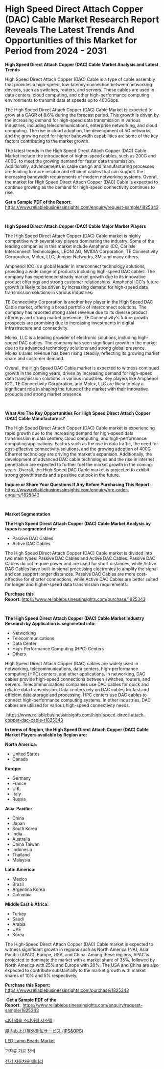 <p><h1>High Speed Direct Attach Copper (DAC) Cable Market Research Report Reveals The Latest Trends And Opportunities of this Market for Period from 2024 - 2031</h1></p><p><strong>High Speed Direct Attach Copper (DAC) Cable Market Analysis and Latest Trends</strong></p>
<p><p>High Speed Direct Attach Copper (DAC) Cable is a type of cable assembly that provides a high-speed, low-latency connection between networking devices, such as switches, routers, and servers. These cables are used in data centers, cloud computing, and other high-performance computing environments to transmit data at speeds up to 400Gbps.</p><p>The High Speed Direct Attach Copper (DAC) Cable Market is expected to grow at a CAGR of 8.6% during the forecast period. This growth is driven by the increasing demand for high-speed data transmission in various industries, including telecommunications, enterprise networking, and cloud computing. The rise in cloud adoption, the development of 5G networks, and the growing need for higher bandwidth capabilities are some of the key factors contributing to the market growth.</p><p>The latest trends in the High Speed Direct Attach Copper (DAC) Cable Market include the introduction of higher-speed cables, such as 200G and 400G, to meet the growing demand for faster data transmission. Additionally, advancements in cable design and manufacturing processes are leading to more reliable and efficient cables that can support the increasing bandwidth requirements of modern networking systems. Overall, the market for High Speed Direct Attach Copper (DAC) Cable is expected to continue growing as the demand for high-speed connectivity continues to rise.</p></p>
<p><strong>Get a Sample PDF of the Report:&nbsp;</strong> <a href="https://www.reliablebusinessinsights.com/enquiry/request-sample/1825343">https://www.reliablebusinessinsights.com/enquiry/request-sample/1825343</a></p>
<p>&nbsp;</p>
<p><strong>High Speed Direct Attach Copper (DAC) Cable Major Market Players</strong></p>
<p><p>The High Speed Direct Attach Copper (DAC) Cable market is highly competitive with several key players dominating the industry. Some of the leading companies in this market include Amphenol ICC, Carlisle Interconnect Technologies, LEONI AG, NVIDIA Corporation, TE Connectivity Corporation, Molex, LLC, Juniper Networks, 3M, and many others.</p><p>Amphenol ICC is a global leader in interconnect technology solutions, providing a wide range of products including high-speed DAC cables. The company has experienced steady market growth due to its innovative product offerings and strong customer relationships. Amphenol ICC's future growth is likely to be driven by increasing demand for high-speed data transmission solutions in various industries.</p><p>TE Connectivity Corporation is another key player in the High Speed DAC Cable market, offering a broad portfolio of interconnect solutions. The company has reported strong sales revenue due to its diverse product offerings and strong market presence. TE Connectivity's future growth prospects are promising due to increasing investments in digital infrastructure and connectivity.</p><p>Molex, LLC is a leading provider of electronic solutions, including high-speed DAC cables. The company has seen significant growth in the market due to its advanced technology solutions and strong global presence. Molex's sales revenue has been rising steadily, reflecting its growing market share and customer demand.</p><p>Overall, the High Speed DAC Cable market is expected to witness continued growth in the coming years, driven by increasing demand for high-speed data transmission solutions in various industries. Key players like Amphenol ICC, TE Connectivity Corporation, and Molex, LLC are likely to play a significant role in shaping the future of the market with their innovative products and strong market presence.</p></p>
<p>&nbsp;</p>
<p><strong>What Are The Key Opportunities For High Speed Direct Attach Copper (DAC) Cable Manufacturers?</strong></p>
<p><p>The High Speed Direct Attach Copper (DAC) Cable market is experiencing rapid growth due to the increasing demand for high-speed data transmission in data centers, cloud computing, and high-performance computing applications. Factors such as the rise in data traffic, the need for cost-effective connectivity solutions, and the growing adoption of 400G Ethernet technology are driving the market's expansion. Additionally, the development of advanced DAC cable technologies and the rise in internet penetration are expected to further fuel the market growth in the coming years. Overall, the High Speed DAC Cable market is projected to exhibit strong growth trends and a positive outlook in the future.</p></p>
<p><strong>Inquire or Share Your Questions If Any Before Purchasing This Report:</strong> <a href="https://www.reliablebusinessinsights.com/enquiry/pre-order-enquiry/1825343">https://www.reliablebusinessinsights.com/enquiry/pre-order-enquiry/1825343</a></p>
<p>&nbsp;</p>
<p><strong>Market Segmentation</strong></p>
<p><strong>The High Speed Direct Attach Copper (DAC) Cable Market Analysis by types is segmented into:</strong></p>
<p><ul><li>Passive DAC Cables</li><li>Active DAC Cables</li></ul></p>
<p><p>The High Speed Direct Attach Copper (DAC) Cable market is divided into two main types: Passive DAC Cables and Active DAC Cables. Passive DAC Cables do not require power and are used for short distances, while Active DAC Cables have built-in signal processing electronics to amplify the signal and can support longer distances. Passive DAC Cables are more cost-effective for shorter connections, while Active DAC Cables are better suited for longer and higher-speed data transmission requirements.</p></p>
<p><strong>Purchase this Report:&nbsp;</strong><a href="https://www.reliablebusinessinsights.com/purchase/1825343">https://www.reliablebusinessinsights.com/purchase/1825343</a></p>
<p>&nbsp;</p>
<p><strong>The High Speed Direct Attach Copper (DAC) Cable Market Industry Research by Application is segmented into:</strong></p>
<p><ul><li>Networking</li><li>Telecommunications</li><li>Data Center</li><li>High-Performance Computing (HPC) Centers</li><li>Others</li></ul></p>
<p><p>High Speed Direct Attach Copper (DAC) cables are widely used in networking, telecommunications, data centers, high-performance computing (HPC) centers, and other applications. In networking, DAC cables provide high-speed connections between switches, routers, and servers. Telecommunications companies use DAC cables for quick and reliable data transmission. Data centers rely on DAC cables for fast and efficient data storage and processing. HPC centers use DAC cables to connect high-performance computing systems. In other industries, DAC cables are utilized for various high-speed connectivity needs.</p></p>
<p><a href="https://www.reliablebusinessinsights.com/high-speed-direct-attach-copper-dac-cable-r1825343">&nbsp;https://www.reliablebusinessinsights.com/high-speed-direct-attach-copper-dac-cable-r1825343</a></p>
<p><strong>In terms of Region, the High Speed Direct Attach Copper (DAC) Cable Market Players available by Region are:</strong></p>
<p>
    <p> <strong> North America: </strong>
        <ul>
            <li>United States</li>
            <li>Canada</li>
        </ul>
        </p> 
    <p> <strong> Europe: </strong>
        <ul>
            <li>Germany</li>
            <li>France</li>
            <li>U.K.</li>
            <li>Italy</li>
            <li>Russia</li>
        </ul>
        </p> 
    <p> <strong> Asia-Pacific: </strong>
        <ul>
            <li>China</li>
            <li>Japan</li>
            <li>South Korea</li>
            <li>India</li>
            <li>Australia</li>
            <li>China Taiwan</li>
            <li>Indonesia</li>
            <li>Thailand</li>
            <li>Malaysia</li>
        </ul>
        </p> 
    <p> <strong> Latin America: </strong>
        <ul>
            <li>Mexico</li>
            <li>Brazil</li>
            <li>Argentina Korea</li>
            <li>Colombia</li>
        </ul>
        </p> 
    <p> <strong> Middle East & Africa: </strong>
        <ul>
            <li>Turkey</li>
            <li>Saudi</li>
            <li>Arabia</li>
            <li>UAE</li>
            <li>Korea</li>
        </ul>
    </p>
    </p>
<p><p>The High-Speed Direct Attach Copper (DAC) Cable market is expected to witness significant growth in regions such as North America (NA), Asia Pacific (APAC), Europe, USA, and China. Among these regions, APAC is projected to dominate the market with a market share of 35%, followed by North America with 25% and Europe with 20%. The USA and China are also expected to contribute substantially to the market growth with market shares of 10% and 5% respectively.</p></p>
<p><strong>Purchase this Report: </strong><a href="https://www.reliablebusinessinsights.com/purchase/1825343">https://www.reliablebusinessinsights.com/purchase/1825343</a></p>
<p>&nbsp;<strong>Get a Sample PDF of the Report:&nbsp;&nbsp;</strong><a href="https://www.reliablebusinessinsights.com/enquiry/request-sample/1825343">https://www.reliablebusinessinsights.com/enquiry/request-sample/1825343</a></p>
<p><strong></strong></p>
<p><p><a href="https://medium.com/@mogontaenal_1539/%EC%8B%A4%EC%A0%9C%EB%A1%9C-%EB%B0%9C%EC%83%9D%ED%95%98%EC%A7%80-%EC%95%8A%EC%9D%80-%EB%AC%B8%EC%9E%A5%EC%9E%85%EB%8B%88%EB%8B%A4-%EB%B6%80%ED%83%81%EB%93%9C%EB%A6%BD%EB%8B%88%EB%8B%A4-95ee6a62fac0">리어 액슬 스티어링 시스템</a></p><p><a href="https://github.com/decker5351/Market-Research-Report-List-1/blob/main/1663558151774.md">屋内および屋外測位サービス (IPS&OPS)</a></p><p><a href="https://github.com/marthawweekle/Market-Research-Report-List-1/blob/main/led-lamp-beads-market.md">LED Lamp Beads Market</a></p><p><a href="https://medium.com/@angelardelean202220221/%EC%A0%9C%EA%B3%BC%EC%A0%9C%EC%A1%B0%EC%9E%A5%EB%B9%84-%EC%8B%9C%EC%9E%A5-%EA%B8%80%EB%A1%9C%EB%B2%8C-%EC%8B%9C%EC%9E%A5-%EB%8F%99%ED%96%A5-%EB%B0%8F-%ED%8C%90%EB%A7%A4%EB%8F%99%ED%96%A5-2024%EB%85%84%EB%B6%80%ED%84%B0-2031%EB%85%84%EA%B9%8C%EC%A7%80-24d3af4d0756">과자류 가공 장비</a></p><p><a href="https://github.com/hook46569/Market-Research-Report-List-1/blob/main/6165079161685.md">전기 자동차용 배터리</a></p></p>